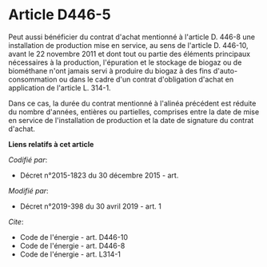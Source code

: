 # Article D446-5

Peut aussi bénéficier du contrat d'achat mentionné à l'article D. 446-8 une installation de production mise en service, au
sens de l'article D. 446-10, avant le 22 novembre 2011 et dont tout ou partie des éléments principaux nécessaires à la
production, l'épuration et le stockage de biogaz ou de biométhane n'ont jamais servi à produire du biogaz à des fins d'auto-
consommation ou dans le cadre d'un contrat d'obligation d'achat en application de l'article L. 314-1.

Dans ce cas, la durée du contrat mentionné à l'alinéa précédent est réduite du nombre d'années, entières ou partielles,
comprises entre la date de mise en service de l'installation de production et la date de signature du contrat d'achat.

**Liens relatifs à cet article**

_Codifié par_:

  - Décret n°2015-1823 du 30 décembre 2015 - art.

_Modifié par_:

  - Décret n°2019-398 du 30 avril 2019 - art. 1

_Cite_:

  - Code de l'énergie - art. D446-10
  - Code de l'énergie - art. D446-8
  - Code de l'énergie - art. L314-1
